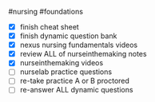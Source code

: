  #nursing #foundations
- [x] finish cheat sheet
- [x] finish dynamic question bank
- [x] nexus nursing fundamentals videos
- [x] review ALL of nurseinthemaking notes
- [x] nurseinthemaking videos
- [ ] nurselab practice questions
- [ ] re-take practice A or B proctored
- [ ] re-answer ALL dynamic questions